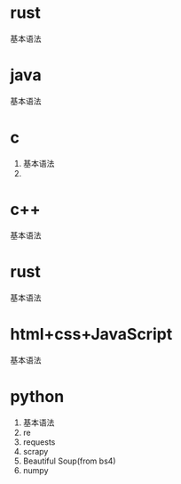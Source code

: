 # rust
基本语法
# java
基本语法
# c

 1. 基本语法
 2. 

# c++
基本语法
# rust
基本语法
# html+css+JavaScript
基本语法
# python

 1. 基本语法
 2. re
 3. requests
 4. scrapy
 5. Beautiful Soup(from bs4)
 6. numpy

<!--stackedit_data:
eyJoaXN0b3J5IjpbNTExMjI2MDMwXX0=
-->